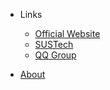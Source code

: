 <!-- _navbar.md -->

- Links
  - [Official Website](https://sdim.sustech.edu.cn/)
  - [SUSTech](https://www.sustech.edu.cn/)
  - [QQ Group](https://qm.qq.com/q/lajL5H9cHu)

- [About](about.md)
